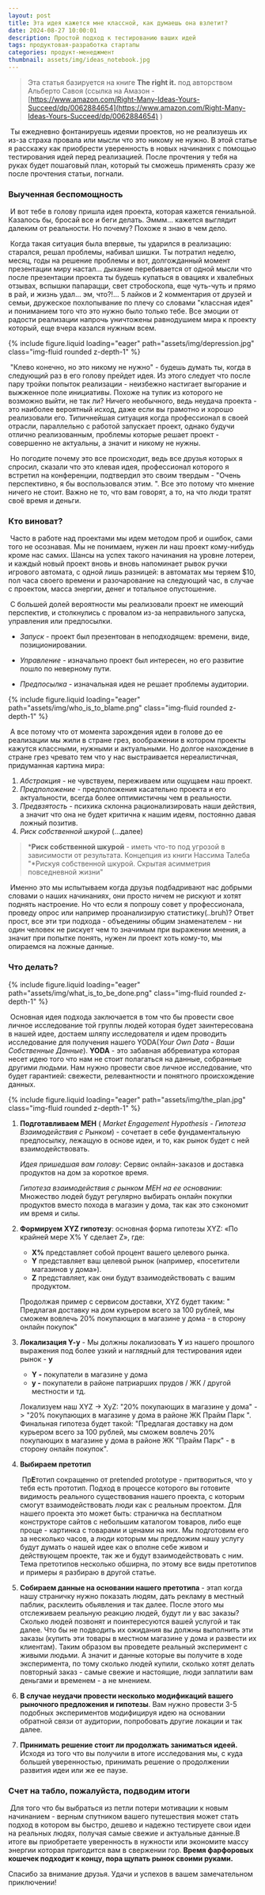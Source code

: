 ```yaml
---
layout: post
title: Эта идея кажется мне классной, как думаешь она взлетит?
date: 2024-08-27 10:00:01
description: Простой подход к тестированию ваших идей
tags: продуктовая-разработка стартапы
categories: продукт-менеджмент
thumbnail: assets/img/ideas_notebook.jpg
---
```


> Эта статья базируется на книге  **The right it.**  под авторством Альберто Савоя (ссылка на Амазон - [https://www.amazon.com/Right-Many-Ideas-Yours-Succeed/dp/0062884654](https://www.amazon.com/Right-Many-Ideas-Yours-Succeed/dp/0062884654) ) 

​	Ты ежедневно фонтанируешь идеями проектов, но не реализуешь их из-за страха провала или мысли что это никому не нужно. В этой статье я расскажу как приобрести уверенность в новых начинаних с помощью тестирования идей перед реализацией. После прочтения у тебя на руках будет пошаговый план, который ты сможешь применять сразу же после прочтения статьи, погнали.

### Выученная беспомощность

​	И вот тебе в голову пришла идея проекта, которая кажется гениальной. Казалось бы, бросай все и беги делать. Эммм... кажется выглядит далеким от реальности. Но почему? Похоже я знаю в чем дело. 

​	Когда такая ситуация была впервые, ты ударился в реализацию: старался, решал проблемы, набивал шишки. Ты потратил неделю, месяц, годы на решение проблемы и вот, долгожданный момент презентации миру настал... дыхание перебивается от одной мысли что после презентации проекта ты будешь купаться в овациях и хвалебных отзывах, вспышки папарацци, свет стробоскопа, еще чуть-чуть и прямо в рай, и жизнь удал... эм, что?!... 5 лайков и 2 комментария от друзей и семьи, дружеское похлопывание по плечу со словами "классная идея" и пониманием того что это нужно было только тебе. Все эмоции от радости реализации напрочь уничтожены равнодушием мира к проекту который, еще вчера казался нужным всем.

<div class="row mt-3">
    <div class="col-sm mt-3 mt-md-0">
        {% include figure.liquid loading="eager" path="assets/img/depression.jpg" class="img-fluid rounded z-depth-1" %}
    </div>
</div>

​	"Клево конечно, но это никому не нужно" - будешь думать ты, когда в следующий раз в его голову прейдет идея. Из этого следует что после пару тройки попыток реализации - неизбежно настигает выгорание и выжженное поле инициативы. Похоже на тупик из которого не возможно выйти, не так ли?  Ничего необычного, ведь неудача проекта - это наиболее вероятный исход, даже если вы грамотно и хорошо реализовали его. Типичнейшая ситуация когда профессионал в своей отрасли, параллельно с работой запускает проект, однако будучи отлично реализованным, проблемы которые решает проект - совершенно не актуальны, а значит и никому не нужны. 

​	Но погодите почему это все происходит, ведь все друзья которых я спросил, сказали что это клевая идея, профессионал которого я встретил на конференции, подтвердил это своим твердым - "Очень перспективно, я бы воспользовался этим. ". Все это потому что мнение ничего не стоит. Важно не то, что вам говорят, а то, на что люди тратят своё время и деньги. 

### Кто виноват?

​	Часто в работе над проектами мы идем методом проб и ошибок, сами того не осознавая. Мы не понимаем, нужен ли наш проект кому-нибудь кроме нас самих. Шансы на успех такого начинания на уровне лотереи, и каждый новый проект вновь и вновь напоминает рывок ручки игрового автомата, с одной лишь разницей: в автоматах мы теряем $10, пол часа своего времени и разочарование на следующий час, в случае с проектом, масса энергии, денег и тотальное опустошение.

​	С большей долей вероятности мы реализовали проект не имеющий перспектив, и столкнулись c провалом из-за неправильного запуска, управления или предпосылки. 

* *Запуск* - проект был презентован в неподходящем: времени, виде, позиционировании.

* *Управление* - изначально проект был интересен, но его развитие пошло по неверному пути.

* *Предпосылка* - изначальная идея не решает проблемы аудитории.

<div class="row mt-3">
    <div class="col-sm mt-3 mt-md-0">
        {% include figure.liquid loading="eager" path="assets/img/who_is_to_blame.png" class="img-fluid rounded z-depth-1" %}
    </div>
</div>

​	А все потому что от момента зарождения идеи в голове до ее реализации мы жили в стране грез, воображении в котором проекты кажутся классными, нужными и актуальными. Но долгое нахождение в стране грез чревато тем что у нас выстраивается нереалистичная, придуманная картина мира:

1. *Абстракция* - не чувствуем, переживаем или ощущаем наш проект.
2. *Предположение* -  предположения касательно проекта и его актуальности, всегда более оптимистичны чем в реальности.
3. *Предвзятость* - психика склонна рационализировать наши действия, а значит что она не будет критична к нашим идеям, постоянно давая ложный позитив.
4. *Риск собственной шкурой* (...далее)

>  ***Риск собственной шкурой** - иметь что-то под угрозой в зависимости от результата. Концепция из книги Нассима Талеба "*Рискуя собственной шкурой. Скрытая асимметрия повседневной жизни"

​	Именно это мы испытываем когда друзья подбадривают нас добрыми словами о наших начинаниях, они просто ничем не рискуют и хотят поднять настроение. Но что если я попрошу совет у профессионала, проведу опрос или например проанализирую статистику(..bruh)? Ответ прост, все эти три подхода - объеденины общим знаменателем - ни один человек не рискует чем то значимым при выражении мнения, а значит при попытке понять, нужен ли проект хоть кому-то, мы опираемся на ложные данные.

### Что делать?

<div class="row mt-3">
    <div class="col-sm mt-3 mt-md-0">
        {% include figure.liquid loading="eager" path="assets/img/what_is_to_be_done.png" class="img-fluid rounded z-depth-1" %}
    </div>
</div>

​	Основная идея подхода заключается в том что бы провести свое личное исследование той группы людей которая будет заинтересована в нашей идее, достаем шляпу исследователя и идем проводить исследование для получения нашего YODA(*Your Own Data - Ваши Собственные Данные*). **YODA** - это забавная аббревиатура которая несет идею того что нам не стоит полагаться на данные, собранные другими людьми. Нам нужно провести свое личное исследование, что будет гарантией: свежести, релевантности и понятного происхождение данных.

<div class="row mt-3">
    <div class="col-sm mt-3 mt-md-0">
        {% include figure.liquid loading="eager" path="assets/img/the_plan.jpg" class="img-fluid rounded z-depth-1" %}
    </div>
</div>


1. **Подготавливаем MEH** ( *Market Engagement Hypothesis - Гипотеза Взаимодействия с Рынком*) - сочетает в себе фундаментальную предпосылку, лежащую в основе идеи, и то, как рынок будет с ней взаимодействовать.

   *Идея пришедшая вам голову*: Сервис онлайн-заказов и доставка продуктов на дом за короткое время.

   *Гипотеза взаимодействия с рынком MEH на ее основании*: Множество людей будут регулярно выбирать онлайн покупки продуктов вместо похода в магазин у дома, так как это сэкономит им время и силы.

2. **Формируем XYZ гипотезу**: основная форма гипотезы XYZ: «По крайней мере X% Y сделает Z», где:

   - **X%** представляет собой процент вашего целевого рынка.
   - **Y** представляет ваш целевой рынок (например, «посетители магазинов у дома»).
   - **Z** представляет, как они будут взаимодействовать с вашим продуктом.

   Продолжая пример с сервисом доставки, XYZ будет таким: " Предлагая доставку на дом курьером всего за 100 рублей, мы сможем вовлечь 20% покупающих в магазине у дома - в сторону онлайн покупок"

3. **Локализация Y-y** - Мы должны локализовать **Y** из нашего прошлого выражения под более узкий и наглядный для тестирования идеи рынок - **y**

   - **Y -** покупатели в магазине у дома
   - **y -** покупатели в районе патриарших прудов / ЖК / другой местности и тд.

   Локализуем наш XYZ -> XyZ: "20% покупающих в магазине у дома" -> "20% покупающих в магазине у дома в районе ЖК Прайм Парк ". Финальная гипотеза будет такой: "Предлагая доставку на дом курьером всего за 100 рублей, мы сможем вовлечь 20% покупающих в магазине у дома в районе ЖК "Прайм Парк" - в сторону онлайн покупок".

4. **Выбираем претотип** 

   ​	Пр**Е**тотип сокращенно от pretended prototype - притвориться, что у тебя есть прототип. Подход в процессе которого вы готовите видимость реального существования нашего проекта, с которым смогут взаимодействовать люди как с реальным проектом. Для нашего проекта это может быть: страничка на бесплатном конструкторе сайтов с небольшим каталогом товаров, либо еще проще - картинка с товарами и ценами на них. Мы подготовим его за несколько часов, а люди которым мы предложим нашу услугу будут думать о нашей идее как о вполне себе живом и действующем проекте, так же и будут взаимодействовать с ним. Тема претотипов несколько обширна, по этому все виды претотипов и примеры я разбираю в другой статье.

5. **Собираем данные на основании нашего претотипа** -  этап когда нашу страничку нужно показать людям, дать рекламу в местный паблик, расклеить обьявления и так далее. После этого мы отслеживаем реальную реакцию людей, будут ли у вас заказы? Сколько людей позвонят и поинтересуются вашей услугой и так далее. Что бы не подводить их ожидания вы должны выполнить эти заказы (купить эти товары в местном магазине у дома и развести их клиентам). Таким образом вы проведете реальный эксперимент с живыми людьми. А значит и данные которые вы получите в ходе эксперимента, по тому сколько людей купили, сколько хотят делать повторный заказ - самые свежие и настоящие, люди заплатили вам деньгами и временем - а не мнением.

6. **В случае неудачи провести несколько модификаций вашего рыночного предложения и гипотезы**. Вам нужно провести 3-5 подобных экспериментов модифицируя идею на основании обратной связи от аудитории, попробовать другие локации и так далее.

7. **Принимать решение стоит ли продолжать заниматься идеей.** Исходя из того что вы получили в итоге исследования мы, с куда большей уверенностью, принимать решение о продолжении развития идеи или же ее паузе.

### Счет на табло, пожалуйста, подводим итоги

​	Для того что бы выбраться из петли потери мотивации к новым начинанием - верным спутником вашего путешествия может стать подход в котором вы быстро, дешево и надежно тестируете свои идеи на реальных людях, получая самые свежие и актуальные данные.В итоге вы приобретаете уверенность в нужности или экономите массу энергии которая пригодится вам в свержении гор.  **Время фарфоровых кошечек подходит к концу, пора щупать рынок своими руками.**

Спасибо за внимание друзья. Удачи и успехов в вашем замечательном приключении!